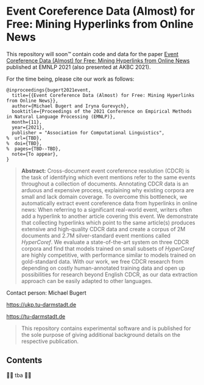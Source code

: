 # Event Coreference Data (Almost) for Free: Mining Hyperlinks from Online News

This repository will soon™ contain code and data for the paper [Event Coreference Data (Almost) for Free: Mining Hyperlinks from Online News](https://openreview.net/pdf?id=485AXJD1fQ5) published at EMNLP 2021 (also presented at AKBC 2021).

For the time being, please cite our work as follows:
```
@inproceedings{bugert2021event,
  title={{Event Coreference Data (Almost) for Free: Mining Hyperlinks from Online News}},
  author={Michael Bugert and Iryna Gurevych},
  booktitle={Proceedings of the 2021 Conference on Empirical Methods in Natural Language Processing (EMNLP)},
  month={11},
  year={2021},
  publisher = "Association for Computational Linguistics",
%  url={TBD},
%  doi={TBD},
%  pages={TBD--TBD},
  note={To appear},
}
```

> **Abstract:** Cross-document event coreference resolution (CDCR) is the task of identifying which event mentions refer to the same events throughout a collection of documents.
Annotating CDCR data is an arduous and expensive process, explaining why existing corpora are small and lack domain coverage.
To overcome this bottleneck, we automatically extract event coreference data from hyperlinks in online news: When referring to a significant real-world event, writers often add a hyperlink to another article covering this event. We demonstrate that collecting hyperlinks which point to the same article(s) produces extensive and high-quality CDCR data and create a corpus of 2M documents and 2.7M silver-standard event mentions called *HyperCoref*.
We evaluate a state-of-the-art system on three CDCR corpora and find that models trained on small subsets of *HyperCoref* are highly competitive, with performance similar to models trained on gold-standard data.
With our work, we free CDCR research from depending on costly human-annotated training data and open up possibilities for research beyond English CDCR, as our data extraction approach can be easily adapted to other languages.

Contact person: Michael Bugert

https://ukp.tu-darmstadt.de

https://tu-darmstadt.de

> This repository contains experimental software and is published for the sole purpose of giving additional background details on the respective publication.

## Contents

🚧🚧 tba 🚧🚧